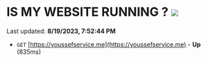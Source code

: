 # IS MY WEBSITE RUNNING ? [![](https://img.shields.io/static/v1?label=Sponsor&message=%E2%9D%A4&logo=GitHub&color=%23fe8e86)](https://github.com/sponsors/<username>)

Last updated: **8/19/2023, 7:52:44 PM**

- `GET` [https://youssefservice.me](https://youssefservice.me) - **Up** (835ms)
